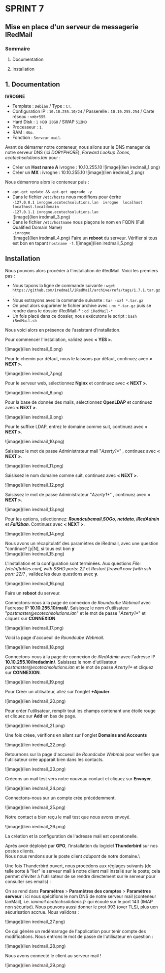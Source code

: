 # SPRINT 7
## Mise en place d'un serveur de messagerie IRedMail

### Sommaire

1) Documentation

2) Installation


## 1. Documentation


**IVROGNE**
* Template : `Debian` / Type : `CT`.
* Configuration IP : `10.10.255.10/24` / Passerelle : `10.10.255.254` / Carte réseau : `vmbr555`.
* Hard Disk : `1 HDD 20GO` / SWAP `512MO` 
* Processeur : `1`.
* RAM : `4Go`.
* Fonction : `Serveur mail`. 
 
Avant de démarrer notre conteneur, nous allons sur le DNS manager de notre serveur DNS (ici *DORYPHORE*), *Forward Lookup Zones*, *ecotechsolutions.lan* pour :
 - Créer un **Host name A** ivrogne : 10.10.255.10
 ![image](lien iredmail_1.png)
 - Créer un **MX** : ivrogne : 10.10.255.10
 ![image](lien iredmail_2.png)
  
Nous démarrons alors le conteneur puis :
 - ``apt-get update && apt-get upgrade -y``
 - Dans le fichier ``/etc/hosts`` nous modifions pour écrire \
 `-127.0.0.1 ivrogne.ecotechsolutions.lan  ivrogne  localhost  localhost.localdomain`\
 `-127.0.1.1 ivrogne.ecotechsolutions.lan`\
 ![image](lien iredmail_3.png)
 - Dans le fichier `/etc/hostname` nous plaçons le nom en FQDN (Full Qualified Domain Name) \
 `-ivrogne`\
 ![image](lien iredmail_4.png)
Faire un **reboot** du serveur.
Vérifier si tous est bon en tapant `hostname -f`.
 ![image](lien iredmail_5.png)

## Installation

Nous pouvons alors procéder à l'installation de iRedMail. Voici les premiers pas :
  
 - Nous tapons la ligne de commande suivante : `wget https://github.com/iredmail/iRedMail/archive/refs/tags/1.7.1.tar.gz`.
 - Nous extrayons avec la commande suivante : `tar -xzf *.tar.gz`
 - On peut alors supprimer le fichier archive avec : `rm *.tar.gz` puis se rendre dans le dossier iRedMail-* : `cd iRedMail-*`
 - Un fois placé dans ce dossier, nous exécutons le script : ``bash iRedMail.sh``
  
Nous voici alors en présence de l'assistant d'installation. 

Pour commencer l'installation, validez avec **< YES >**.

![image](lien iredmail_6.png)

Pour le chemin par défaut, nous le laissons par défaut, continuez avec **< NEXT >**.

![image](lien iredmail_7.png)

Pour le serveur web, sélectionnez **Nginx** et continuez avec **< NEXT >**.

![image](lien iredmail_8.png)

Pour la base de donnée des mails, sélectionnez **OpenLDAP** et  continuez avec **< NEXT >**.

![image](lien iredmail_9.png)

Pour le suffixe LDAP, entrez le domaine comme suit, continuez avec **< NEXT >**.

![image](lien iredmail_10.png)

Saisissez le mot de passe Administrateur mail "_Azerty1*_" , continuez avec **< NEXT >**.

![image](lien iredmail_11.png)

Saisissez le nom domaine comme suit, continuez avec **< NEXT >**.

![image](lien iredmail_12.png)

Saisissez le mot de passe Administrateur "_Azerty1*_" , continuez avec **< NEXT >**.

![image](lien iredmail_13.png)

Pour les options, sélectionnez: **_Roundcubemail_**,**_SOGo_**, **_netdata_**, **_iRedAdmin_** et **_Fail2ban_**. Continuez avec **< NEXT >**.

![image](lien iredmail_14.png)

Nous avons un récapitulatif des paramètres de iRedmail, avec une question "continue? [y|N], si tous est bon **y** \
![image](lien iredmail_15.png)

L'installation et la configuration sont terminées. 
Aux questions _File: /etc/nftables.conf, with SSHD ports: 22_ et _Restart firewall now (with ssh port: 22)?_ , validez les deux questions avec **y**.

![image](lien iredmail_16.png)

Faire un **reboot** du serveur.

Connectons-nous à la page de connexion de _Roundcube Webmail_ avec l'adresse IP **10.10.255.10/mail/**. Saisissez le nom d'utilisateur "_postmaster@ecotechsolutions.lan_" et le mot de passe "_Azerty1*_" et cliquez sur **CONNEXION**.

![image](lien iredmail_17.png)

Voici la page d'accueuil de _Roundcube Webmail_.

![image](lien iredmail_18.png)


Connectons-nous à la page de connexion de _iRedAdmin_ avec l'adresse IP **10.10.255.10/iredadmin/**. Saisissez le nom d'utilisateur _postmaster@ecotechsolutions.lan_ et le mot de passe _Azerty1*_ et cliquez sur **CONNEXION**.

![image](lien iredmail_19.png)

Pour Créer un utilisateur, allez sur l'onglet **+Ajouter**.

![image](lien iredmail_20.png)

Pour créer l'utilisateur, remplir tout les champs contenant une étoile rouge et cliquez sur **Add** en bas de page.

![image](lien iredmail_21.png)

Une fois créee, vérifions en allant sur l'onglet **Domains and Accounts**

![image](lien iredmail_22.png)

Retournons sur la page d'accueuil de _Roundcube Webmail_ pour verifier que l'utilisateur crée apparait bien dans les contacts.

![image](lien iredmail_23.png)

Créeons un mail test vers notre nouveau contact et cliquez sur **Envoyer**.

![image](lien iredmail_24.png)

Connectons-nous sur un compte crée précédemment.

![image](lien iredmail_25.png)

Notre contact a bien reçu le mail test que nous avons envoyé.

![image](lien iredmail_26.png)

La création et la configuration de l'adresse mail est operationelle.

Après avoir déploiyé par **GPO**, l'installation du logiciel **Thunderbird** sur nos postes clients.\
Nous nous rendons sur le poste client *cdupont*  de notre domaine.\

Une fois Thunderbird ouvert, nous procédons aux réglages suivants (de telle sorte à "lier" le serveur mail à notre client mail installé sur le poste; cela permet d'éviter à l'utilisateur de se rendre directement sur le serveur pour consulter ses emails) :
  
On se rend dans **Paramètres** > **Paramètres des comptes** > **Paramètres serveur** : ici nous spécifions le nom DNS de notre serveur mail (conteneur IanMail), i.e. *ianmail.ecotechsolutions.fr* qui écoute sur le port 143 (IMAP non sécurisé). Nous pouvons aussi donner le prot 993 (over TLS), plus uen sécurisation accrue. Nous validons :

![image](lien iredmail_27.png)
  
Ce qui génère un redémarrage de l'application pour tenir compte des modifications. Nous entrons le mot de passe de l'utilisateur en question :

![image](lien iredmail_28.png)
  
Nous avons connecté le client au serveur mail !

![image](lien iredmail_29.png)
